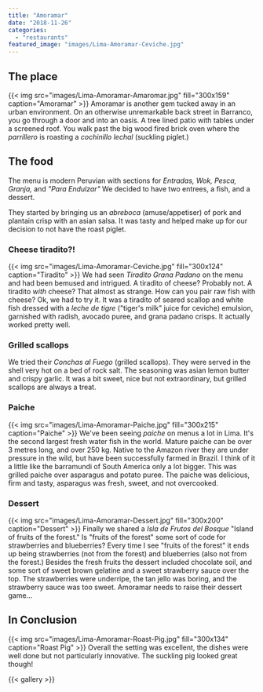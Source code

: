 ```yaml
---
title: "Amoramar"
date: "2018-11-26"
categories: 
  - "restaurants"
featured_image: "images/Lima-Amoramar-Ceviche.jpg"
---
```


## The place

{{< img src="images/Lima-Amoramar-Amaromar.jpg" fill="300x159" caption="Amoramar" >}}
Amoramar is another gem tucked away in an urban environment. On an
otherwise unremarkable back street in Barranco, you go through a door
and into an oasis. A tree lined patio with tables under a screened
roof. You walk past the big wood fired brick oven where the
_parrillero_ is roasting a _cochinillo lechal_ (suckling piglet.)

## The food

The menu is modern Peruvian with sections for _Entradas, Wok, Pesca,
Granja,_ and _"Para Endulzar"_ We decided to have two entrees, a fish,
and a dessert.

They started by bringing us an _abreboca_ (amuse/appetiser) of pork
and plantain crisp with an asian salsa. It was tasty and helped make
up for our decision to not have the roast piglet.

### Cheese tiradito?!

{{< img src="images/Lima-Amoramar-Ceviche.jpg" fill="300x124" caption="Tiradito" >}}
We had seen _Tiradito Grana Padano_ on the menu and had been bemused
and intrigued. A tiradito of cheese? Probably not. A tiradito _with_
cheese? That almost as strange. How can you pair raw fish with cheese?
Ok, we had to try it. It was a tiradito of seared scallop and white
fish dressed with a _leche de tigre_ ("tiger's milk" juice for
ceviche) emulsion, garnished with radish, avocado  puree, and grana
padano crisps. It actually worked pretty well.

### Grilled scallops

We tried their _Conchas al Fuego_ (grilled scallops). They were served
in the shell very hot on a bed of rock salt. The seasoning was asian
lemon butter and crispy garlic. It was a bit sweet, nice but not
extraordinary, but grilled scallops are always a treat.

### Paiche

{{< img src="images/Lima-Amoramar-Paiche.jpg" fill="300x215" caption="Paiche" >}}
We've been seeing _paiche_ on menus a lot in Lima. It's the second
largest fresh water fish in the world. Mature paiche can be over 3
metres long, and over 250 kg. Native to the Amazon river they are
under pressure in the wild, but have been successfully farmed in
Brazil. I think of it a little like the barramundi of South America
only a lot bigger. This was grilled paiche over asparagus and potato
puree. The paiche was delicious, firm and tasty, asparagus was fresh,
sweet, and not overcooked.

### Dessert

{{< img src="images/Lima-Amoramar-Dessert.jpg" fill="300x200" caption="Dessert" >}}
Finally we shared a _Isla de Frutos del Bosque_ "Island of fruits of
the forest." Is "fruits of the forest" some sort of code for
strawberries and blueberries? Every time I see "fruits of the forest"
it ends up being strawberries (not from the forest) and blueberries
(also not from the forest.) Besides the fresh fruits the dessert
included chocolate soil, and some sort of sweet brown gelatine and a
sweet strawberry sauce over the top. The strawberries were underripe,
the tan jello was boring, and the strawberry sauce was too
sweet. Amoramar needs to raise their dessert game...

## In Conclusion

{{< img src="images/Lima-Amoramar-Roast-Pig.jpg" fill="300x134" caption="Roast Pig" >}}
Overall the setting was excellent, the dishes were well done but not
particularly innovative. The suckling pig looked great though!

{{< gallery >}}
